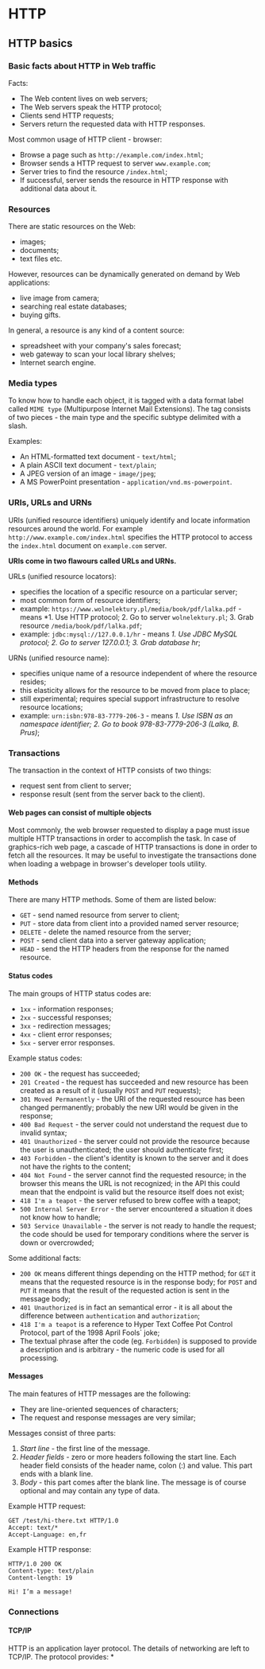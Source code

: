 # HTTP

## HTTP basics

### Basic facts about HTTP in Web traffic

Facts:
* The Web content lives on web servers;
* The Web servers speak the HTTP protocol;
* Clients send HTTP requests;
* Servers return the requested data with HTTP responses.

Most common usage of HTTP client - browser:
* Browse a page such as `http://example.com/index.html`;
* Browser sends a HTTP request to server `www.example.com`;
* Server tries to find the resource `/index.html`;
* If successful, server sends the resource in HTTP response with additional data about it.

### Resources

There are static resources on the Web:
* images;
* documents;
* text files etc.

However, resources can be dynamically generated on demand by Web applications:
* live image from camera;
* searching real estate databases;
* buying gifts.

In general, a resource is any kind of a content source:
* spreadsheet with your company's sales forecast;
* web gateway to scan your local library shelves;
* Internet search engine.

### Media types

To know how to handle each object, it is tagged with a data format label called `MIME type` (Multipurpose Internet Mail Extensions).
The tag consists of two pieces - the main type and the specific subtype delimited with a slash.

Examples:
* An HTML-formatted text document - `text/html`;
* A plain ASCII text document - `text/plain`;
* A JPEG version of an image - `image/jpeg`;
* A MS PowerPoint presentation - `application/vnd.ms-powerpoint`.

### URIs, URLs and URNs

URIs (unified resource identifiers) uniquely identify and locate information resources around the world.
For example `http://www.example.com/index.html` specifies the HTTP protocol to access the `index.html` document on `example.com` server.

**URIs come in two flawours called URLs and URNs.**

URLs (unified resource locators):
* specifies the location of a specific resource on a particular server;
* most common form of resource identifiers;
* example: `https://www.wolnelektury.pl/media/book/pdf/lalka.pdf` - means *1. Use HTTP protocol; 2. Go to server `wolnelektury.pl`; 3. Grab resource `/media/book/pdf/lalka.pdf`;
* example: `jdbc:mysql://127.0.0.1/hr` - means *1. Use JDBC MySQL protocol; 2. Go to server 127.0.0.1; 3. Grab database hr*;

URNs (unified resource name):
* specifies unique name of a resource independent of where the resource resides;
* this elasticity allows for the resource to be moved from place to place;
* still experimental; requires special support infrastructure to resolve resource locations;
* example: `urn:isbn:978-83-7779-206-3` - means *1. Use ISBN as an namespace identifier; 2. Go to book 978-83-7779-206-3 (Lalka, B. Prus)*;

### Transactions

The transaction in the context of HTTP consists of two things:
* request sent from client to server;
* response result (sent from the server back to the client).

#### Web pages can consist of multiple objects

Most commonly, the web browser requested to display a page must issue multiple HTTP transactions in order to accomplish the task.
In case of graphics-rich web page, a cascade of HTTP transactions is done in order to fetch all the resources.
It may be useful to investigate the transactions done when loading a webpage in browser's developer tools utility.

#### Methods

There are many HTTP methods.
Some of them are listed below:
* `GET` - send named resource from server to client;
* `PUT` - store data from client into a provided named server resource;
* `DELETE` - delete the named resource from the server;
* `POST` - send client data into a server gateway application;
* `HEAD` - send the HTTP headers from the response for the named resource.

#### Status codes

The main groups of HTTP status codes are:
* `1xx` - information responses;
* `2xx` - successful responses;
* `3xx` - redirection messages;
* `4xx` - client error responses;
* `5xx` - server error responses.

Example status codes:
* `200 OK` - the request has succeeded;
* `201 Created` - the request has succeeded and new resource has been created as a result of it (usually `POST` and `PUT` requests);
* `301 Moved Permanently` - the URI of the requested resource has been changed permanently; probably the new URI would be given in the response;
* `400 Bad Request` - the server could not understand the request due to invalid syntax;
* `401 Unauthorized` - the server could not provide the resource because the user is unauthenticated; the user should authenticate first;
* `403 Forbidden` - the client's identity is known to the server and it does not have the rights to the content;
* `404 Not Found` - the server cannot find the requested resource; in the browser this means the URL is not recognized;
in the API this could mean that the endpoint is valid but the resource itself does not exist;
* `418 I'm a teapot` - the server refused to brew coffee with a teapot;
* `500 Internal Server Error` - the server encountered a situation it does not know how to handle;
* `503 Service Unavailable` - the server is not ready to handle the request;
the code should be used for temporary conditions where the server is down or overcrowded;

Some additional facts:
* `200 OK` means different things depending on the HTTP method; for `GET` it means that the requested resource is in the response body;
for `POST` and `PUT` it means that the result of the requested action is sent in the message body;
* `401 Unauthorized` is in fact an semantical error - it is all about the difference between `authentication` and `authorization`;
* `418 I'm a teapot` is a reference to Hyper Text Coffee Pot Control Protocol, part of the 1998 April Fools` joke;
* The textual phrase after the code (eg. `Forbidden`) is supposed to provide a description and is arbitrary - the numeric code is used for all processing.

#### Messages

The main features of HTTP messages are the following:
* They are line-oriented sequences of characters;
* The request and response messages are very similar;

Messages consist of three parts:
1. *Start line* - the first line of the message.
2. *Header fields* - zero or more headers following the start line.
Each header field consists of the header name, colon (:) and value. This part ends with a blank line.
3. *Body* - this part comes after the blank line. The message is of course optional and may contain any type of data.

Example HTTP request:
```
GET /test/hi-there.txt HTTP/1.0
Accept: text/*
Accept-Language: en,fr

```

Example HTTP response:
```
HTTP/1.0 200 OK
Content-type: text/plain
Content-length: 19

Hi! I’m a message!
```

### Connections

#### TCP/IP

HTTP is an application layer protocol.
The details of networking are left to TCP/IP.
The protocol provides:
* 


